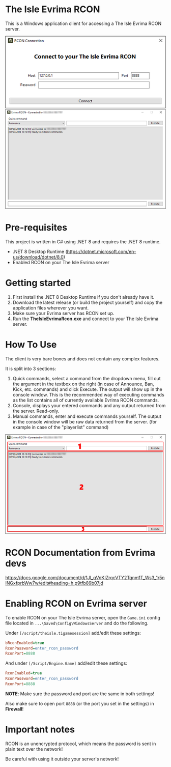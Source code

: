 # The Isle Evrima RCON
This is a Windows application client for accessing a The Isle Evrima RCON server.

![Showcase Connection Form](/docs/form_connection.png)
![Showcase Main Form](/docs/form_main.png)

# Pre-requisites
This project is written in C# using .NET 8 and requires the .NET 8 runtime.

 - .NET 8 Desktop Runtime (https://dotnet.microsoft.com/en-us/download/dotnet/8.0)
 - Enabled RCON on your The Isle Evrima server

# Getting started
1. First install the .NET 8 Desktop Runtime if you don't already have it.
2. Download the latest release (or build the project yourself) and copy the application files wherever you want.
3. Make sure your Evrima server has RCON set up.
4. Run the **TheIsleEvrimaRcon.exe** and connect to your The Isle Evrima server.

# How To Use
The client is very bare bones and does not contain any complex features.

It is split into 3 sections:
1. Quick commands, select a command from the dropdown menu, fill out the argument in the textbox on the right (in case of Announce, Ban, Kick, etc. commands) and click Execute. The output will show up in the console window. This is the recommended way of executing commands as the list contains all of currently available Evrima RCON commands.
2. Console, displays your entered commands and any output returned from the server. Read-only.
3. Manual commands, enter and execute commands yourself. The output in the console window will be raw data returned from the server. (for example in case of the "playerlist" command)

![Main Form Legend](/docs/form_main_sections.png)

# RCON Documentation from Evrima devs
https://docs.google.com/document/d/1JI_qVdKIZrqcVTY2Tqnm1T_Ws3_1r5nINGxfprbWw7w/edit#heading=h.p9tfb89b07jd

# Enabling RCON on Evrima server
To enable RCON on your The Isle Evrima server, open the `Game.ini` config file located in `...\Saved\Config\WindowsServer` and do the following.

Under `[/script/theisle.tigamesession]` add/edit these settings:
```ini
bRconEnabled=true
RconPassword=enter_rcon_password
RconPort=8888
```

And under `[/Script/Engine.Game]` add/edit these settings:
```ini
RconEnabled=true
RconPassword=enter_rcon_password
RconPort=8888
```

**NOTE**: Make sure the password and port are the same in both settings!

Also make sure to open port `8888` (or the port you set in the settings) in **Firewall**!

# Important notes
RCON is an unencrypted protocol, which means the password is sent in plain text over the network!

Be careful with using it outside your server's network!